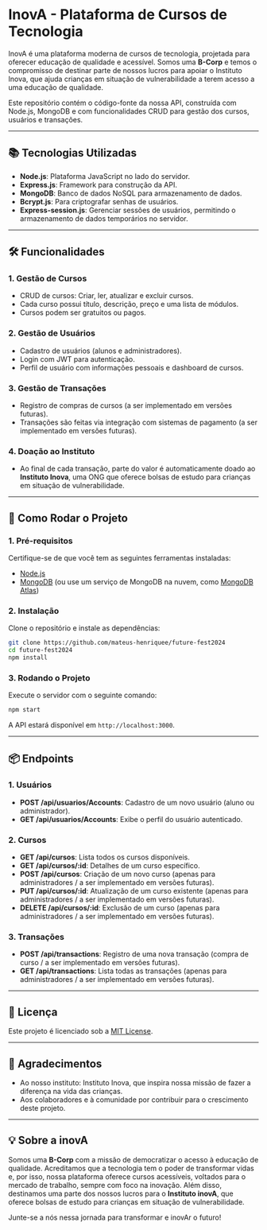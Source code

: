 # InovA - Plataforma de Cursos de Tecnologia
 
InovA é uma plataforma moderna de cursos de tecnologia, projetada para oferecer educação de qualidade e acessível. Somos uma **B-Corp** e temos o compromisso de destinar parte de nossos lucros para apoiar o Instituto Inova, que ajuda crianças em situação de vulnerabilidade a terem acesso a uma educação de qualidade.
 
Este repositório contém o código-fonte da nossa API, construída com Node.js, MongoDB e com funcionalidades CRUD para gestão dos cursos, usuários e transações.
 
---
 
## 📚 Tecnologias Utilizadas
 
- **Node.js**: Plataforma JavaScript no lado do servidor.
- **Express.js**: Framework para construção da API.
- **MongoDB**: Banco de dados NoSQL para armazenamento de dados.
- **Bcrypt.js**: Para criptografar senhas de usuários.
- **Express-session.js**: Gerenciar sessões de usuários, permitindo o armazenamento de dados temporários no servidor.
---
 
## 🛠️ Funcionalidades
 
### 1. **Gestão de Cursos**
- CRUD de cursos: Criar, ler, atualizar e excluir cursos.
- Cada curso possui título, descrição, preço e uma lista de módulos.
- Cursos podem ser gratuitos ou pagos.
 
### 2. **Gestão de Usuários**
- Cadastro de usuários (alunos e administradores).
- Login com JWT para autenticação.
- Perfil de usuário com informações pessoais e dashboard de cursos.
 
### 3. **Gestão de Transações**
- Registro de compras de cursos (a ser implementado em versões futuras).
- Transações são feitas via integração com sistemas de pagamento (a ser implementado em versões futuras).
 
### 4. **Doação ao Instituto**
- Ao final de cada transação, parte do valor é automaticamente doado ao **Instituto Inova**, uma ONG que oferece bolsas de estudo para crianças em situação de vulnerabilidade.
 
---
 
## 🚀 Como Rodar o Projeto
 
### 1. **Pré-requisitos**
Certifique-se de que você tem as seguintes ferramentas instaladas:
 
- [Node.js](https://nodejs.org/)
- [MongoDB](https://www.mongodb.com/try/download/community) (ou use um serviço de MongoDB na nuvem, como [MongoDB Atlas](https://www.mongodb.com/cloud/atlas))
 
### 2. **Instalação**
 
Clone o repositório e instale as dependências:
 
```bash
git clone https://github.com/mateus-henriquee/future-fest2024
cd future-fest2024
npm install
```
 
### 3. **Rodando o Projeto**
 
Execute o servidor com o seguinte comando:
 
```bash
npm start
```
 
A API estará disponível em `http://localhost:3000`.
 
---
 
## 📦 Endpoints
 
### **1. Usuários**
 
- **POST /api/usuarios/Accounts**: Cadastro de um novo usuário (aluno ou administrador).
- **GET /api/usuarios/Accounts**: Exibe o perfil do usuário autenticado.
 
### **2. Cursos**
 
- **GET /api/cursos**: Lista todos os cursos disponíveis.
- **GET /api/cursos/:id**: Detalhes de um curso específico.
- **POST /api/cursos**: Criação de um novo curso (apenas para administradores / a ser implementado em versões futuras).
- **PUT /api/cursos/:id**: Atualização de um curso existente (apenas para administradores / a ser implementado em versões futuras).
- **DELETE /api/cursos/:id**: Exclusão de um curso (apenas para administradores / a ser implementado em versões futuras).
 
### **3. Transações**
 
- **POST /api/transactions**: Registro de uma nova transação (compra de curso / a ser implementado em versões futuras).
- **GET /api/transactions**: Lista todas as transações (apenas para administradores / a ser implementado em versões futuras).
 
---
 
## 📄 Licença
 
Este projeto é licenciado sob a [MIT License](LICENSE).
 
---
 
## 🙏 Agradecimentos
 
- Ao nosso instituto: Instituto Inova, que inspira nossa missão de fazer a diferença na vida das crianças.
- Aos colaboradores e à comunidade por contribuir para o crescimento deste projeto.
 
---
 
## 💡 Sobre a inovA
 
Somos uma **B-Corp** com a missão de democratizar o acesso à educação de qualidade. Acreditamos que a tecnologia tem o poder de transformar vidas e, por isso, nossa plataforma oferece cursos acessíveis, voltados para o mercado de trabalho, sempre com foco na inovação. Além disso, destinamos uma parte dos nossos lucros para o **Instituto inovA**, que oferece bolsas de estudo para crianças em situação de vulnerabilidade.
 
Junte-se a nós nessa jornada para transformar e inovAr o futuro!
